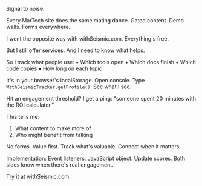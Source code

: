 Signal to noise.

Every MarTech site does the same mating dance. Gated content. Demo walls. Forms everywhere.

I went the opposite way with withSeismic.com. Everything's free.

But I still offer services. And I need to know what helps.

So I track what people use:
• Which tools open
• Which docs finish
• Which code copies
• How long on each topic

It's in your browser's localStorage. Open console. Type `WithSeismicTracker.getProfile()`. See what I see.

Hit an engagement threshold? I get a ping: "someone spent 20 minutes with the ROI calculator."

This tells me:
1. What content to make more of
2. Who might benefit from talking

No forms. Value first. Track what's valuable. Connect when it matters.

Implementation: Event listeners. JavaScript object. Update scores. Both sides know when there's real engagement.

Try it at withSeismic.com.
